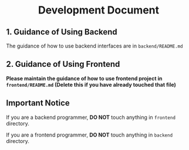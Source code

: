 <center><h1>Development Document</h1></center>

## 1. Guidance of Using Backend

The guidance of how to use backend interfaces are in `backend/README.md`

## 2. Guidance of Using Frontend

**Please maintain the guidance of how to use frontend project in `frontend/README.md` (Delete this if you have already touched that file)**

## Important Notice

If you are a backend programmer, **DO NOT** touch anything in `frontend` directory.

If you are a frontend programmer, **DO NOT** touch anything in `backend` directory.
